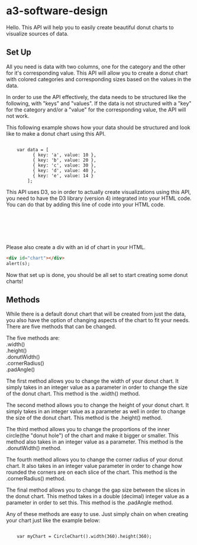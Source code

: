 # a3-software-design

Hello. This API will help you to easily create beautiful donut charts to visualize sources of data.

## Set Up

All you need is data with two columns, one for the category and the other for it's corresponding value. This API will allow you to create a donut chart with colored categories and corresponding sizes based on the values in the data.

In order to use the API effectively, the data needs to be structured like the following, with "keys" and "values". If the data is not structured with a "key" for the category and/or a "value" for the corresponding value, the API will not work.

This following example shows how your data should be structured and look like to make a donut chart using this API.

<pre><code>      
	var data = [
          { key: 'a', value: 10 },
          { key: 'b', value: 20 },
          { key: 'c', value: 30 },
          { key: 'd', value: 40 },
          { key: 'e', value: 14 }
        ];
</code></pre>

This API uses D3, so in order to actually create visualizations using this API, you need to have the D3 library (version 4) integrated into your HTML code. You can do that by adding this line of code into your HTML code.

<pre><code>  

<script src="https://cdnjs.cloudflare.com/ajax/libs/d3/4.8.0/d3.min.js"></script>

</code></pre>

Please also create a div with an id of chart in your HTML.

```html
<div id="chart"></div>
alert(s);
```

Now that set up is done, you should be all set to start creating some donut charts!

## Methods

While there is a default donut chart that will be created from just the data, you also have the option of changing aspects of the chart to fit your needs. There are five methods that can be changed. 

The five methods are:<br>
.width()<br>
.height()<br>
.donutWidth()<br>
.cornerRadius()<br>
.padAngle()<br>

The first method allows you to change the width of your donut chart. It simply takes in an integer value as a parameter in order to change the size of the donut chart. This method is the .width() method.

The second method allows you to change the height of your donut chart. It simply takes in an integer value as a parameter as well in order to change the size of the donut chart. This method is the .height() method.

The third method allows you to change the proportions of the inner circle(the "donut hole") of the chart and make it bigger or smaller. This method also takes in an integer value as a parameter. This method is the .donutWidth() method.

The fourth method allows you to change the corner radius of your donut chart. It also takes in an integer value parameter in order to change how rounded the corners are on each slice of the chart. This method is the .cornerRadius() method.

The final method allows you to change the gap size between the slices in the donut chart. This method takes in a double (decimal) integer value as a parameter in order to set this. This method is the .padAngle method.

Any of these methods are easy to use. Just simply chain on when creating your chart just like the example below:

<pre><code>      
	var myChart = CircleChart().width(360).height(360);
</code></pre>
